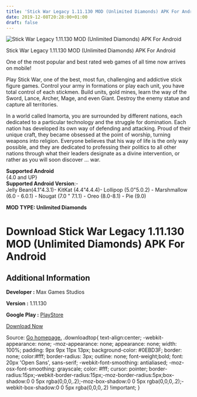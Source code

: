 ```yaml
---
title: 'Stick War Legacy 1.11.130 MOD (Unlimited Diamonds) APK For Android'
date: 2019-12-08T20:28:00+01:00
draft: false
---
```


![Stick War Legacy 1.11.130 MOD (Unlimited Diamonds) APK For Android](https://i0.wp.com/apkhome.net/wp-content/uploads/2019/12/Stick-War-Legacy.png "Stick War Legacy 1.11.130 MOD (Unlimited Diamonds) APK For Android")

  

Stick War Legacy 1.11.130 MOD (Unlimited Diamonds) APK For Android

One of the most popular and best rated web games of all time now arrives on mobile!

Play Stick War, one of the best, most fun, challenging and addictive stick figure games. Control your army in formations or play each unit, you have total control of each stickmen. Build units, gold mines, learn the way of the Sword, Lance, Archer, Mage, and even Giant. Destroy the enemy statue and capture all territories.

In a world called Inamorta, you are surrounded by different nations, each dedicated to a particular technology and the struggle for domination. Each nation has developed its own way of defending and attacking. Proud of their unique craft, they became obsessed at the point of worship, turning weapons into religion. Everyone believes that his way of life is the only way possible, and they are dedicated to professing their politics to all other nations through what their leaders designate as a divine intervention, or rather as you will soon discover ... war.

**Supported Android**  
{4.0 and UP}  
**Supported Android Version**:-  
Jelly Bean(4.1"4.3.1)- KitKat (4.4"4.4.4)- Lollipop (5.0"5.0.2) - Marshmallow (6.0 - 6.0.1) - Nougat (7.0 " 7.1.1) - Oreo (8.0-8.1) - Pie (9.0)

**MOD TYPE: Unlimited Diamonds**

Download Stick War Legacy 1.11.130 MOD (Unlimited Diamonds) APK For Android
===========================================================================

Additional Information
----------------------

**Developer :** Max Games Studios

**Version :** 1.11.130

**Google Play :** [PlayStore](https://play.google.com/store/apps/details?id=com.maxgames.stickwarlegacy)

  

[Download Now](https://store4app.co/post/stick-war-legacy-1-11-130-mod-unlimited-diamonds-apk-for-android_1575821965)

  
Source: [Go homepage.](https://store4app.co/post/stick-war-legacy-1-11-130-mod-unlimited-diamonds-apk-for-android_1575821965) .downloadtop{ text-align:center; -webkit-appearance: none; -moz-appearance: none; appearance: none; width: 100%; padding: 9px 9px 11px 13px; background-color: #0EBD3F; border: none; color:#fff; border-radius: 3px; outline: none; font-weight;bold; font: 20px 'Open Sans', sans-serif; -webkit-font-smoothing: antialiased; -moz-osx-font-smoothing: grayscale; color: #fff; cursor: pointer; border-radius:15px;-webkit-border-radius:15px;-moz-border-radius:5px;box-shadow:0 0 5px rgba(0,0,0,.2);-moz-box-shadow:0 0 5px rgba(0,0,0,.2);-webkit-box-shadow:0 0 5px rgba(0,0,0,.2) !important; }